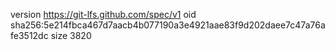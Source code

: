 version https://git-lfs.github.com/spec/v1
oid sha256:5e214fbca467d7aacb4b077190a3e4921aae83f9d202daee7c47a76afe3512dc
size 3820
